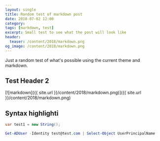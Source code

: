 ```yaml
---
layout: single
title: Random test of markdown post
date: 2018-07-02 12:00
category: 
tags: [markdown, test]
excerpt: Small test to see what the post will look like
header: 
  teaser: /content/2018/markdown.png
og_image: /content/2018/markdown.png
---
```


Just a random test of what's possible using the current theme and markdown.

## Test Header 2

[![markdown]({{ site.url }}/content/2018/markdown.png)]({{ site.url }}/content/2018/markdown.png)

## Syntax highlighti

```c#
var test1 = new String();
```

```powershell
Get-ADUser -Identity test@test.com | Select-Object UserPrincipalName
```